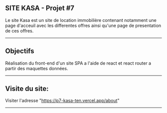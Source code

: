 SITE KASA - Projet #7
--------------------------

Le site Kasa est un site de location immobilière contenant notamment une page d'acceuil avec les differentes offres ainsi 
qu'une page de presentation de ces offres.
__________
Objectifs
----------

Réalisation du front-end d'un site SPA a l'aide de react et react router a partir des maquettes données.

________________
Visite du site:
----------------

Visiter l'adresse "https://p7-kasa-ten.vercel.app/about"

***************************
